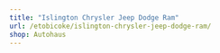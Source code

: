 ```yaml
---
title: "Islington Chrysler Jeep Dodge Ram"
url: /etobicoke/islington-chrysler-jeep-dodge-ram/
shop: Autohaus
---
```

